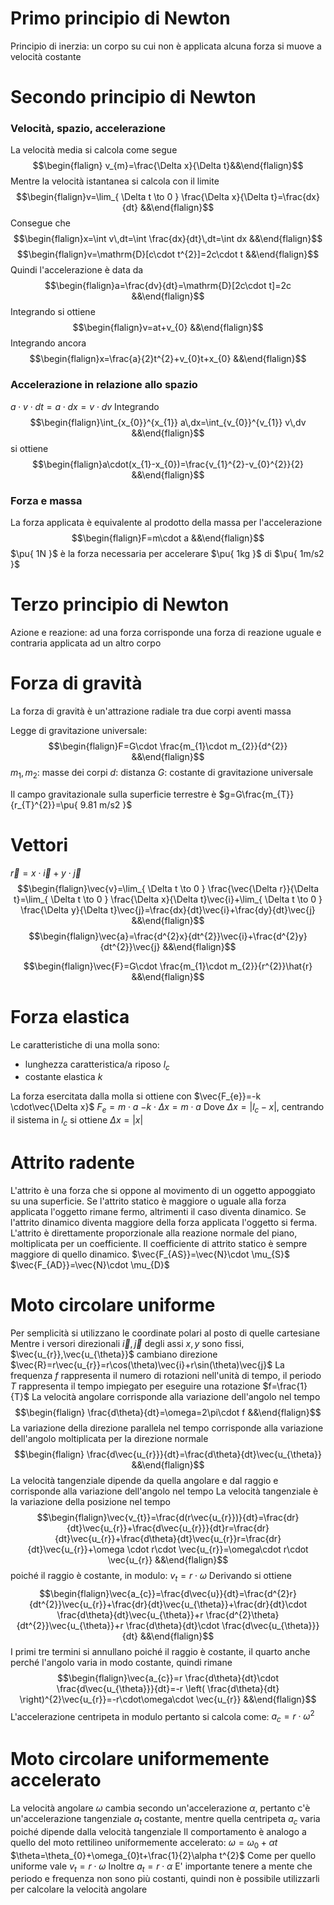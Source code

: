 # Primo principio di Newton
Principio di inerzia: un corpo su cui non è applicata alcuna forza si muove a velocità costante

# Secondo principio di Newton
### Velocità, spazio, accelerazione
La velocità media si calcola come segue
$$\begin{flalign} v_{m}=\frac{\Delta x}{\Delta t}&&\end{flalign}$$
Mentre la velocità istantanea si calcola con il limite
$$\begin{flalign}v=\lim_{ \Delta t \to 0 } \frac{\Delta x}{\Delta t}=\frac{dx}{dt} &&\end{flalign}$$
Consegue che
$$\begin{flalign}x=\int v\,dt=\int \frac{dx}{dt}\,dt=\int dx &&\end{flalign}$$
$$\begin{flalign}v=\mathrm{D}[c\cdot t^{2}]=2c\cdot t &&\end{flalign}$$
Quindi l'accelerazione è data da
$$\begin{flalign}a=\frac{dv}{dt}=\mathrm{D}[2c\cdot t]=2c &&\end{flalign}$$
Integrando si ottiene
$$\begin{flalign}v=at+v_{0} &&\end{flalign}$$
Integrando ancora
$$\begin{flalign}x=\frac{a}{2}t^{2}+v_{0}t+x_{0} &&\end{flalign}$$
### Accelerazione in relazione allo spazio
$a\cdot v\cdot dt=a\cdot dx=v\cdot dv$
Integrando
$$\begin{flalign}\int_{x_{0}}^{x_{1}} a\,dx=\int_{v_{0}}^{v_{1}} v\,dv &&\end{flalign}$$
si ottiene
$$\begin{flalign}a\cdot(x_{1}-x_{0})=\frac{v_{1}^{2}-v_{0}^{2}}{2} &&\end{flalign}$$
<div class="page-break" style="page-break-before: always;"></div>

### Forza e massa
La forza applicata è equivalente al prodotto della massa per l'accelerazione
$$\begin{flalign}F=m\cdot a &&\end{flalign}$$
$\pu{ 1N }$ è la forza necessaria per accelerare $\pu{ 1kg }$ di $\pu{ 1m/s2 }$

# Terzo principio di Newton
Azione e reazione: ad una forza corrisponde una forza di reazione uguale e contraria applicata ad un altro corpo

# Forza di gravità
La forza di gravità è un'attrazione radiale tra due corpi aventi massa

Legge di gravitazione universale: $$\begin{flalign}F=G\cdot \frac{m_{1}\cdot m_{2}}{d^{2}} &&\end{flalign}$$
$m_{1},m_{2}$: masse dei corpi
$d$: distanza
$G$: costante di gravitazione universale

Il campo gravitazionale sulla superficie terrestre è $g=G\frac{m_{T}}{r_{T}^{2}}=\pu{ 9.81 m/s2 }$

# Vettori
$\vec{r}=x\cdot \vec{i}+y\cdot \vec{j}$
$$\begin{flalign}\vec{v}=\lim_{ \Delta t \to 0 } \frac{\vec{\Delta r}}{\Delta t}=\lim_{ \Delta t \to 0 } \frac{\Delta x}{\Delta t}\vec{i}+\lim_{ \Delta t \to 0 } \frac{\Delta y}{\Delta t}\vec{j}=\frac{dx}{dt}\vec{i}+\frac{dy}{dt}\vec{j} &&\end{flalign}$$
$$\begin{flalign}\vec{a}=\frac{d^{2}x}{dt^{2}}\vec{i}+\frac{d^{2}y}{dt^{2}}\vec{j} &&\end{flalign}$$

$$\begin{flalign}\vec{F}=G\cdot \frac{m_{1}\cdot m_{2}}{r^{2}}\hat{r} &&\end{flalign}$$

# Forza elastica
Le caratteristiche di una molla sono:
- lunghezza caratteristica/a riposo $l_{c}$
- costante elastica $k$

La forza esercitata dalla molla si ottiene con
$\vec{F_{e}}=-k \cdot\vec{\Delta x}$
$F_{e}=m\cdot a$
$-k\cdot\Delta x=m\cdot a$
Dove $\Delta x=|l_{c}-x|$, centrando il sistema in $l_{c}$ si ottiene $\Delta x=|x|$

<div class="page-break" style="page-break-before: always;"></div>

# Attrito radente
L'attrito è una forza che si oppone al movimento di un oggetto appoggiato su una superficie. Se l'attrito statico è maggiore o uguale alla forza applicata l'oggetto rimane fermo, altrimenti il caso diventa dinamico. Se l'attrito dinamico diventa maggiore della forza applicata l'oggetto si ferma.
L'attrito è direttamente proporzionale alla reazione normale del piano, moltiplicata per un coefficiente. Il coefficiente di attrito statico è sempre maggiore di quello dinamico.
$\vec{F_{AS}}=\vec{N}\cdot \mu_{S}$
$\vec{F_{AD}}=\vec{N}\cdot \mu_{D}$

# Moto circolare uniforme
Per semplicità si utilizzano le coordinate polari al posto di quelle cartesiane
Mentre i versori direzionali $\vec{i},\vec{j}$ degli assi $x,y$ sono fissi, $\vec{u_{r}},\vec{u_{\theta}}$ cambiano direzione
$\vec{R}=r\vec{u_{r}}=r\cos(\theta)\vec{i}+r\sin(\theta)\vec{j}$
La frequenza $f$ rappresenta il numero di rotazioni nell'unità di tempo, il periodo $T$ rappresenta il tempo impiegato per eseguire una rotazione
$f=\frac{1}{T}$
La velocità angolare corrisponde alla variazione dell'angolo nel tempo
$$\begin{flalign} \frac{d\theta}{dt}=\omega=2\pi\cdot f &&\end{flalign}$$
La variazione della direzione parallela nel tempo corrisponde alla variazione dell'angolo moltiplicata per la direzione normale
$$\begin{flalign} \frac{d\vec{u_{r}}}{dt}=\frac{d\theta}{dt}\vec{u_{\theta}} &&\end{flalign}$$
La velocità tangenziale dipende da quella angolare e dal raggio e corrisponde alla variazione dell'angolo nel tempo
La velocità tangenziale è la variazione della posizione nel tempo
$$\begin{flalign}\vec{v_{t}}=\frac{d(r\vec{u_{r}})}{dt}=\frac{dr}{dt}\vec{u_{r}}+\frac{d\vec{u_{r}}}{dt}r=\frac{dr}{dt}\vec{u_{r}}+\frac{d\theta}{dt}\vec{u_{r}}r=\frac{dr}{dt}\vec{u_{r}}+\omega \cdot r\cdot \vec{u_{r}}=\omega\cdot r\cdot \vec{u_{r}} &&\end{flalign}$$
poiché il raggio è costante, in modulo: $v_{t}=r\cdot\omega$
Derivando si ottiene
$$\begin{flalign}\vec{a_{c}}=\frac{d\vec{u}}{dt}=\frac{d^{2}r}{dt^{2}}\vec{u_{r}}+\frac{dr}{dt}\vec{u_{\theta}}+\frac{dr}{dt}\cdot \frac{d\theta}{dt}\vec{u_{\theta}}+r \frac{d^{2}\theta}{dt^{2}}\vec{u_{\theta}}+r \frac{d\theta}{dt}\cdot \frac{d\vec{u_{\theta}}}{dt} &&\end{flalign}$$
I primi tre termini si annullano poiché il raggio è costante, il quarto anche perché l'angolo varia in modo costante, quindi rimane
$$\begin{flalign}\vec{a_{c}}=r \frac{d\theta}{dt}\cdot \frac{d\vec{u_{\theta}}}{dt}=-r \left( \frac{d\theta}{dt} \right)^{2}\vec{u_{r}}=-r\cdot\omega\cdot \vec{u_{r}} &&\end{flalign}$$
L'accelerazione centripeta in modulo pertanto si calcola come: $a_{c}=r\cdot\omega^{2}$

<div class="page-break" style="page-break-before: always;"></div>

# Moto circolare uniformemente accelerato
La velocità angolare $\omega$ cambia secondo un'accelerazione $\alpha$, pertanto c'è un'accelerazione tangenziale $a_{t}$ costante, mentre quella centripeta $a_{c}$ varia poiché dipende dalla velocità tangenziale
Il comportamento è analogo a quello del moto rettilineo uniformemente accelerato:
$\omega=\omega_{0}+\alpha t$
$\theta=\theta_{0}+\omega_{0}t+\frac{1}{2}\alpha t^{2}$
Come per quello uniforme vale $v_{t}=r\cdot\omega$
Inoltre $a_{t}=r\cdot\alpha$
E' importante tenere a mente che periodo e frequenza non sono più costanti, quindi non è possibile utilizzarli per calcolare la velocità angolare
